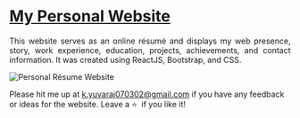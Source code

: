 # <a href="https://www.yuvaraj.com" target="_blank">My Personal Website</a>



 <p align="justify">This website serves as an online résumé and displays my web presence, story, work experience, education, projects, achievements, and contact information. It was created using ReactJS, Bootstrap, and CSS.</p>

![Personal Résume Website](https://github.com/Yuvarajk0703/personal_portfolio)

Please hit me up at k.yuvaraj070302@gmail.com if you have any feedback or ideas for the website. Leave a :star: &nbsp;if you like it!
